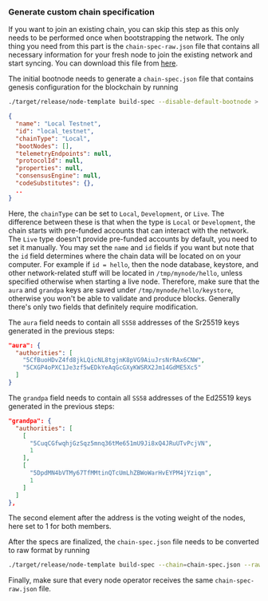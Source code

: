 ### Generate custom chain specification

If you want to join an existing chain, you can skip this step as this only
needs to be performed once when bootstrapping the network. The only thing you
need from this part is the `chain-spec-raw.json` file that contains all
necessary information for your fresh node to join the existing network and
start syncing. You can download this file from [here](https://todo.com).

The initial bootnode needs to generate a `chain-spec.json` file that contains
genesis configuration for the blockchain by running

```sh
./target/release/node-template build-spec --disable-default-bootnode > chain-spec.json
```

```json
{
  "name": "Local Testnet",
  "id": "local_testnet",
  "chainType": "Local",
  "bootNodes": [],
  "telemetryEndpoints": null,
  "protocolId": null,
  "properties": null,
  "consensusEngine": null,
  "codeSubstitutes": {},
  ..
}
```

Here, the `chainType` can be set to `Local`, `Development`, or `Live`. The
difference between these is that when the type is `Local` or `Development`,
the chain starts with pre-funded accounts that can interact with the network.
The `Live` type doesn't provide pre-funded accounts by default, you need to set
it manually. You may set the `name` and `id` fields if you want but note that
the `id` field determines where the chain data will be located on on your
computer. For example if `id = hello`, then the node database, keystore, and
other network-related stuff will be located in `/tmp/mynode/hello`, unless
specified otherwise when starting a live node. Therefore, make sure that the
`aura` and `grandpa` keys are saved under `/tmp/mynode/hello/keystore`,
otherwise you won't be able to validate and produce blocks. Generally there's
only two fields that definitely require modification.

The `aura` field needs to contain all `SS58` addresses of the Sr25519 keys
generated in the previous steps:

```json
"aura": { 
  "authorities": [
    "5CfBuoHDvZ4fd8jkLQicNL8tgjnK8pVG9AiuJrsNrRAx6CNW",
    "5CXGP4oPXC1Je3zf5wEDkYeAqGcGXyKWSRX2Jm14GdME5Xc5"
  ]
}
```

The `grandpa` field needs to contain all `SS58` addresses of the Ed25519 keys
generated in the previous steps:

```json
"grandpa": {
  "authorities": [
    [
      "5CuqCGfwqhjGzSqz5mnq36tMe651mU9Ji8xQ4JRuUTvPcjVN",
      1
    ],
    [
      "5DpdMN4bVTMy67TfMMtinQTcUmLhZBWoWarHvEYPM4jYziqm",
      1
    ]
  ]
},
```

The second element after the address is the voting weight of the nodes, here
set to 1 for both members.

After the specs are finalized, the `chain-spec.json` file needs to be converted
to raw format by running

```bash
./target/release/node-template build-spec --chain=chain-spec.json --raw --disable-default-bootnode > chain-spec-raw.json
```

Finally, make sure that every node operator receives the same
`chain-spec-raw.json` file.

